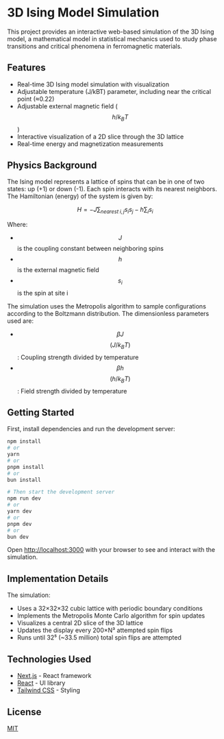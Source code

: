 # 3D Ising Model Simulation

This project provides an interactive web-based simulation of the 3D Ising model, a mathematical model in statistical mechanics used to study phase transitions and critical phenomena in ferromagnetic materials.

## Features

- Real-time 3D Ising model simulation with visualization
- Adjustable temperature (J/kBT) parameter, including near the critical point (≈0.22)
- Adjustable external magnetic field ($$h/k_{B}T$$)
- Interactive visualization of a 2D slice through the 3D lattice
- Real-time energy and magnetization measurements

## Physics Background

The Ising model represents a lattice of spins that can be in one of two states: up (+1) or down (-1). Each spin interacts with its nearest neighbors. The Hamiltonian (energy) of the system is given by:

```math
H = -J \sum_{nearest\; i, j} s_{i} s_{j} - h \sum_{i} s_{i}
```

Where:

- $$J$$ is the coupling constant between neighboring spins
- $$h$$ is the external magnetic field
- $$s_{i}$$ is the spin at site i

The simulation uses the Metropolis algorithm to sample configurations according to the Boltzmann distribution. The dimensionless parameters used are:

- $$\beta J$$ $$(J/k_{B}T)$$: Coupling strength divided by temperature
- $$\beta h$$ $$(h/k_{B}T)$$: Field strength divided by temperature

## Getting Started

First, install dependencies and run the development server:

```bash
npm install
# or
yarn
# or
pnpm install
# or
bun install

# Then start the development server
npm run dev
# or
yarn dev
# or
pnpm dev
# or
bun dev
```

Open [http://localhost:3000](http://localhost:3000) with your browser to see and interact with the simulation.

## Implementation Details

The simulation:

- Uses a 32×32×32 cubic lattice with periodic boundary conditions
- Implements the Metropolis Monte Carlo algorithm for spin updates
- Visualizes a central 2D slice of the 3D lattice
- Updates the display every 200×N³ attempted spin flips
- Runs until 32⁵ (~33.5 million) total spin flips are attempted

## Technologies Used

- [Next.js](https://nextjs.org) - React framework
- [React](https://reactjs.org) - UI library
- [Tailwind CSS](https://tailwindcss.com) - Styling

## License

[MIT](https://choosealicense.com/licenses/mit/)
